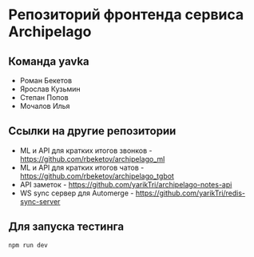 # Репозиторий фронтенда сервиса Archipelago

## Команда yavka
 - Роман Бекетов
 - Ярослав Кузьмин
 - Степан Попов
 - Мочалов Илья

## Ссылки на другие репозитории
 - ML и API для кратких итогов звонков - https://github.com/rbeketov/archipelago_ml
 - ML и API для кратких итогов чатов - https://github.com/rbeketov/archipelago_tgbot
 - API заметок - https://github.com/yarikTri/archipelago-notes-api
 - WS sync сервер для Automerge - https://github.com/yarikTri/redis-sync-server


## Для запуска тестинга
    npm run dev
